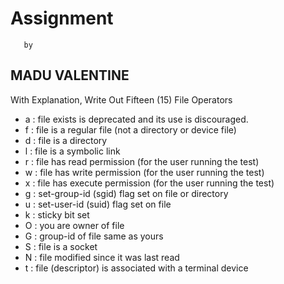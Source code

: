 # Assignment
       by
##  MADU VALENTINE
   
With Explanation, Write Out Fifteen (15) File Operators 

- a : file exists  is deprecated and its use is discouraged.
- f : file is a regular file (not a directory or device file)
- d : file is a directory
- l : file is a symbolic link
- r : file has read permission (for the user running the test)
- w : file has write permission (for the user running the test)
- x : file has execute permission (for the user running the test)
- g : set-group-id (sgid) flag set on file or directory
- u : set-user-id (suid) flag set on file
- k : sticky bit set
- O : you are owner of file
- G : group-id of file same as yours
- S : file is a socket
- N : file modified since it was last read
- t : file (descriptor) is associated with a terminal device
